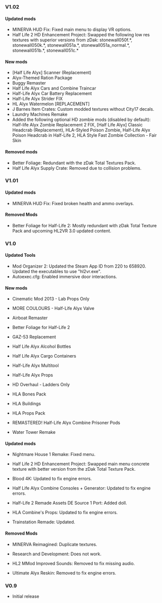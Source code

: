 ### V1.02

#### Updated mods
- MINERVA HUD Fix: Fixed main menu to display VR options.
- Half Life 2 HD Enhancement Project: Swapped the following low res textures with superior versions from zDak: stonewall050f.\*, stonewall050k.\*, stonewall051a.\*, stonewall051a_normal.\*, stonewall051b.\*, stonewall051c.\*

#### New mods
- [Half Life Alyx] Scanner (Replacement)
- Alyx-Themed Ration Package
- Buggy Remaster
- Half Life Alyx Cars and Combine Traincar
- Half-Life Alyx Car Battery Replacement
- Half-Life Alyx Strider FIX
- HL Alyx Watermelon [REPLACEMENT]
- J Barnes Item Crates: Custom modded textures without City17 decals.
- Laundry Machines Remake
- Added the following optional HD zombie mods (disabled by default): Half-life Alyx Zombie Replacement 2 FIX, [Half Life Alyx] Classic Headcrab (Replacement), HLA-Styled Poison Zombie, Half-Life Alyx Poison Headcrab in Half-Life 2, HLA Style Fast Zombie Collection - Fair Skin
 
#### Removed mods
- Better Foliage: Redundant with the zDak Total Textures Pack.
- Half Life Alyx Supply Crate: Removed due to collision problems.

### V1.01

#### Updated mods
- MINERVA HUD Fix: Fixed broken health and ammo overlays.

#### Removed Mods
- Better Foliage for Half-Life 2: Mostly redundant with zDak Total Texture Pack and upcoming HL2VR 3.0 updated content.
 
### V1.0

#### Updated Tools

- Mod Organizer 2: Updated the Steam App ID from 220 to 658920.  Updated the executables to use "hl2vr.exe".
- Autoexec.cfg: Enabled immersive door interactions.

#### New mods

- Cinematic Mod 2013 - Lab Props Only

- MORE COULOURS - Half-Life Alyx Valve

- Airboat Remaster

- Better Foliage for Half-Life 2

- GAZ-53 Replacement

- Half Life Alyx Alcohol Bottles

- Half Life Alyx Cargo Containers

- Half-Life Alyx Multitool

- Half-Life Alyx Props

- HD Overhaul - Ladders Only

- HLA Bones Pack

- HLA Buildings

- HLA Props Pack

- REMASTERED! Half-Life Alyx Combine Prisoner Pods

- Water Tower Remake

#### Updated mods

- Nightmare House 1 Remake: Fixed menu.

- Half Life 2 HD Enhancement Project: Swapped main menu concrete texture with better version from the zDak Total Texture Pack.

- Blood 4K: Updated to fix engine errors.

- Half Life Alyx Combine Consoles + Generator: Updated to fix engine errors.

- Half-Life 2 Remade Assets DE Source 1 Port: Added doll. 

- HLA Combine's Props: Updated to fix engine errors.

- Trainstation Remade: Updated.

#### Removed Mods

- MINERVA Reimagined: Duplicate textures.

- Research and Development: Does not work.

- HL2 MMod Improved Sounds: Removed to fix missing audio.

- Ultimate Alyx Reskin: Removed to fix engine errors.

### V0.9

- Initial release

